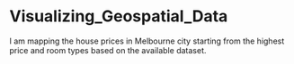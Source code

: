 # Visualizing_Geospatial_Data
I am mapping the house prices in Melbourne city starting from the highest price and room types based on the available dataset.
